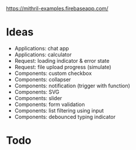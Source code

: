 https://mithril-examples.firebaseapp.com/

# Ideas

- Applications: chat app
- Applications: calculator
- Request: loading indicator & error state
- Request: file upload progress (simulate)
- Components: custom checkbox
- Components: collapser
- Components: notification (trigger with function)
- Components: SVG
- Components: slider
- Components: form validation
- Components: list filtering using input
- Components: debounced typing indicator

# Todo

